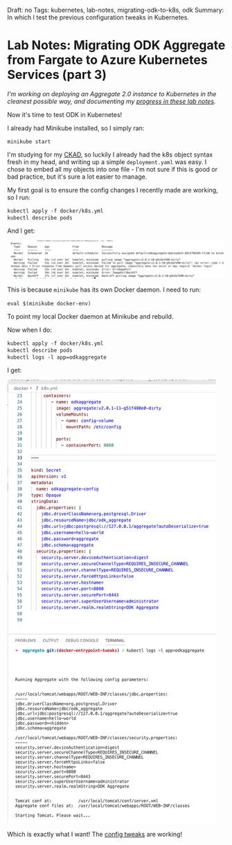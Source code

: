 Draft: no
Tags: kubernetes, lab-notes, migrating-odk-to-k8s, odk
Summary: In which I test the previous configuration tweaks in Kubernetes.

# Lab Notes: Migrating ODK Aggregate from Fargate to Azure Kubernetes Services (part 3)

*I'm working on deploying an Aggregate 2.0 instance to Kubernetes in the cleanest possible way, and documenting my [progress in these lab notes](/tagged/migrating-odk-to-k8s).*

Now it's time to test ODK in Kubernetes! 

I already had Minikube installed, so I simply ran:

```
minikube start
``` 

I'm studying for my [CKAD](https://www.cncf.io/certification/ckad/), so luckily I already had the k8s object syntax fresh in my head, and writing up a simple `deployment.yaml` was easy. I chose to embed all my objects into one file - I'm not sure if this is good or bad practice, but it's sure a lot easier to manage.

My first goal is to ensure the config changes I recently made are working, so I run:
	
```
kubectl apply -f docker/k8s.yml
kubectl describe pods
```

And I get:

![Fail](./_1.png)

This is because `minikube` has its own Docker daemon. I need to  run:

``eval $(minikube docker-env)``

To point my local Docker daemon at Minikube and rebuild. 

Now when I do:

```
kubectl apply -f docker/k8s.yml
kubectl describe pods
kubectl logs -l app=odkaggregate
```

I get: 

![Woo!](./_2.png)

Which is exactly what I want! The [config tweaks](https://brettneese.xyz/lab-notes-migrating-odk-aggregate-from-fargate-to-azure-kubernetes-services-part-2) are working! 
